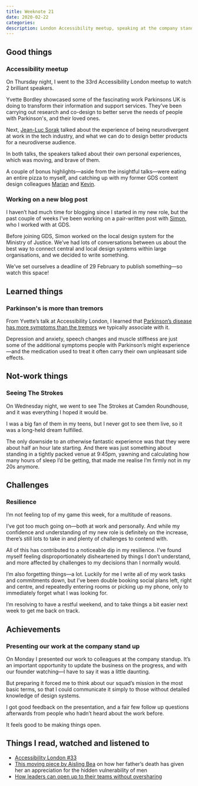 ```yaml
---
title: Weeknote 21
date: 2020-02-22
categories:
description: London Accessibility meetup, speaking at the company standup, and fulfilling a teenage dream. 
---
```


## Good things

### Accessibility meetup

On Thursday night, I went to the 33rd Accessibility London meetup to watch 2 brilliant speakers.

Yvette Bordley showcased some of the fascinating work Parkinsons UK is doing to transform their information and support services. They’ve been carrying out research and co-design to better serve the needs of people with Parkinson's, and their loved ones.

Next, [Jean-Luc Sorak](https://twitter.com/JLSorak) talked about the experience of being neurodivergent at work in the tech industry, and what we can do to design better products for a neurodiverse audience. 

In both talks, the speakers talked about their own personal experiences, which was moving, and brave of them. 

A couple of bonus highlights—aside from the insightful talks—were eating an entire pizza to myself, and catching up with my former GDS content design colleagues [Marian](https://twitter.com/madebymarian) and [Kevin](https://twitter.com/appccessible). 

### Working on a new blog post

I haven’t had much time for blogging since I started in my new role, but the past couple of weeks I’ve been working on a pair-written post with [Simon](https://twitter.com/simonwhatley), who I worked with at GDS.

Before joining GDS, Simon worked on the local design system for the Ministry of Justice. We’ve had lots of conversations between us about the best way to connect central and local design systems within large organisations, and we decided to write something.

We’ve set ourselves a deadline of 29 February to publish something—so watch this space!

## Learned things

### Parkinson's is more than tremors

From Yvette’s talk at Accessibility London, I learned that [Parkinson’s disease has more symptoms than the tremors](https://www.myparkinsonsteam.com/resources/parkinsons-what-people-dont-see-infographic) we typically associate with it.

Depression and anxiety, speech changes and muscle stiffness are just some of the additional symptoms people with Parkinson’s might experience—and the medication used to treat it often carry their own unpleasant side effects. 

## Not-work things

### Seeing The Strokes

On Wednesday night, we went to see The Strokes at Camden Roundhouse, and it was everything I hoped it would be.

I was a big fan of them in my teens, but I never got to see them live, so it was a long-held dream fulfilled. 

The only downside to an otherwise fantastic experience was that they were about half an hour late starting. And there was just something about standing in a tightly packed venue at 9:45pm, yawning and calculating how many hours of sleep I’d be getting, that made me realise I’m firmly not in my 20s anymore. 

## Challenges

### Resilience

I’m not feeling top of my game this week, for a multitude of reasons.

I’ve got too much going on—both at work and personally. And while my confidence and understanding of my new role is definitely on the increase, there’s still lots to take in and plenty of challenges to contend with.

All of this has contributed to a noticeable dip in my resilience. I’ve found myself feeling disproportionately disheartened by things I don’t understand, and more affected by challenges to my decisions than I normally would. 

I’m also forgetting things—a lot. Luckily for me I write all of my work tasks and commitments down, but I’ve been double booking social plans left, right and centre, and repeatedly entering rooms or picking up my phone, only to immediately forget what I was looking for. 

I’m resolving to have a restful weekend, and to take things a bit easier next week to get me back on track.

## Achievements

### Presenting our work at the company stand up

On Monday I presented our work to colleagues at the company standup. It’s an important opportunity to update the business on the progress, and with our founder watching—I have to say it was a little daunting.

But preparing it forced me to think about our squad’s mission in the most basic terms, so that I could communicate it simply to those without detailed knowledge of design systems. 

I got good feedback on the presentation, and a fair few follow up questions afterwards from people who hadn’t heard about the work before.

It feels good to be making things open. 

## Things I read, watched and listened to

- [Accessibility London #33](https://www.youtube.com/watch?v=-TIlI0igUzw)
- [This moving piece by Aisling Bea](https://www.theguardian.com/lifeandstyle/2017/nov/04/aisling-bea-my-fathers-death-has-given-me-a-love-of-men-of-their-vulnerability-and-tenderness) on how her father’s death has given her an appreciation for the hidden vulnerability of men
- [How leaders can open up to their teams without oversharing](https://hbr.org/2019/02/how-leaders-can-open-up-to-their-teams-without-oversharing)


